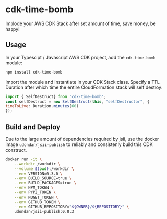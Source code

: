 # cdk-time-bomb
Implode your AWS CDK Stack after set amount of time, save money, be happy!

## Usage

In your Typescipt / Javascript AWS CDK project, add the `cdk-time-bomb` module:

```bash
npm install cdk-time-bomb
```

Import the module and instantiate in your CDK Stack class.  Specify a TTL Duration after which time the entire CloudFormation stack will self destroy:


```javascript
import { SelfDestruct} from 'cdk-time-bomb';
const selfDestruct = new SelfDestruct(this, "selfDestructor", {
timeToLive: Duration.minutes(60)
});
```


## Build and Deploy

Due to the large amount of dependencies required by jsii, use the docker image `udondan/jsii-publish` to reliably and consistenly build this CDK construct.  

```bash
docker run -it \
    --workdir /workdir \
    --volume $(pwd):/workdir \
    --env VERSION=0.3.0 \
    --env BUILD_SOURCE=true \
    --env BUILD_PACKAGES=true \
    --env NPM_TOKEN \
    --env PYPI_TOKEN \
    --env NUGET_TOKEN \
    --env GITHUB_TOKEN \
    --env GITHUB_REPOSITORY="${OWNER}/${REPOSITORY}" \
    udondan/jsii-publish:0.8.3
```

